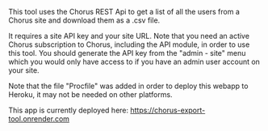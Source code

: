 This tool uses the Chorus REST Api to get a list of all the users from a Chorus site and download them as a .csv file. 

It requires a site API key and your site URL. Note that you need an active Chorus subscription to Chorus, including the API module, in order to use this tool. You should generate the API key from the "admin - site" menu which you would only have access to if you have an admin user account on your site.

Note that the file "Procfile" was added in order to deploy this webapp to Heroku, it may not be needed on other platforms.

This app is currently deployed here: https://chorus-export-tool.onrender.com
